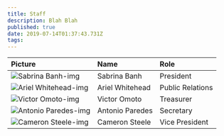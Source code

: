 ```yaml
---
title: Staff
description: Blah Blah
published: true
date: 2019-07-14T01:37:43.731Z
tags: 
---
```

| Picture | Name | Role |
| :--------- | :--------- | :--------- |
| ![Sabrina Banh-img]( =100x)| Sabrina Banh | President | 
| ![Ariel Whitehead-img]( =100x)| Ariel Whitehead | Public Relations | 
| ![Victor Omoto-img]( =100x)| Victor Omoto | Treasurer | 
| ![Antonio Paredes-img]( =100x)| Antonio Paredes | Secretary | 
| ![Cameron Steele-img]( =100x)| Cameron Steele | Vice President | 
